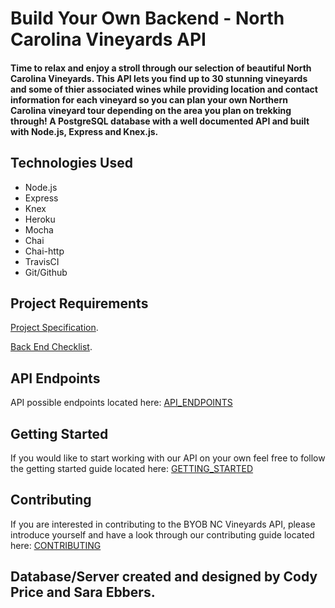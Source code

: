 # Build Your Own Backend - North Carolina Vineyards API

#### Time to relax and enjoy a stroll through our selection of beautiful North Carolina Vineyards. This API lets you find up to 30 stunning vineyards and some of thier associated wines while providing location and contact information for each vineyard so you can plan your own Northern Carolina vineyard tour depending on the area you plan on trekking through! A PostgreSQL database with a well documented API and built with Node.js, Express and Knex.js. 


## Technologies Used
- Node.js
- Express
- Knex
- Heroku
- Mocha
- Chai 
- Chai-http
- TravisCI
- Git/Github

## Project Requirements
[Project Specification](http://frontend.turing.io/projects/build-your-own-backend.html).

[Back End Checklist](http://frontend.turing.io/projects/build-your-own-backend.html).

## API Endpoints
API possible endpoints located here: [API_ENDPOINTS](https://github.com/Cody-Price/BYOB/blob/master/API_ENDPOINTS.md)

## Getting Started
If you would like to start working with our API on your own feel free to follow the getting started guide located here: [GETTING_STARTED](https://github.com/Cody-Price/BYOB/blob/master/GETTING_STARTED.md)

## Contributing
If you are interested in contributing to the BYOB NC Vineyards API, please introduce yourself and have a look through our contributing guide located here: [CONTRIBUTING](https://github.com/Cody-Price/BYOB/blob/master/CONTRIBUTING.md)

## Database/Server created and designed by Cody Price and Sara Ebbers.
